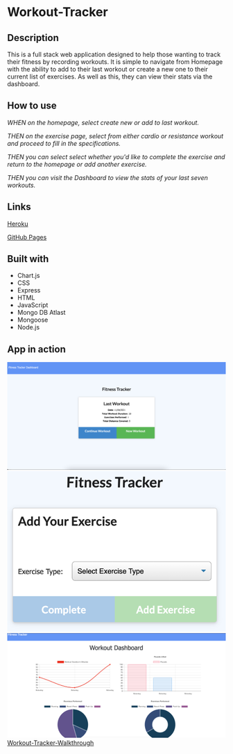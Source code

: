 # Workout-Tracker

## Description

This is a full stack web application designed to help those wanting to track their fitness by recording workouts. 
It is simple to navigate from Homepage with the ability to add to their last workout or create a new one to their current list of exercises.
As well as this, they can view their stats via the dashboard. 

## How to use

_WHEN on the homepage, select create new or add to last workout._

_THEN on the exercise page, select from either cardio or resistance workout and proceed to fill in the specifications._

_THEN you can select select whether you'd like to complete the exercise and return to the homepage or add another exercise._

_THEN you can visit the Dashboard to view the stats of your last seven workouts._

## Links
[Heroku](https://guarded-gorge-79785.herokuapp.com/)

[GitHub Pages](https://ffakih5.github.io/-Workout-Tracker/)

## Built with
- Chart.js
- CSS
- Express
- HTML
- JavaScript
- Mongo DB Atlast
- Mongoose
- Node.js

## App in action
![homepage](public/images/homepage.png)
![exercise](public/images/addexercise.png)
![statsDashboard](public/images/statsDash.png)
[Workout-Tracker-Walkthrough](https://drive.google.com/file/d/1YeSCSvPyEZZ4ZO3TVF9hoUtPuHJ8BlXs/view?usp=sharing)



